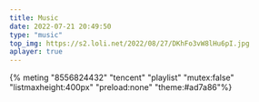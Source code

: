 ```yaml
---
title: Music
date: 2022-07-21 20:49:50
type: "music"
top_img: https://s2.loli.net/2022/08/27/DKhFo3vW8lHu6pI.jpg
aplayer: true
---
```



{% meting "8556824432" "tencent" "playlist" "mutex:false" "listmaxheight:400px" "preload:none" "theme:#ad7a86"%}